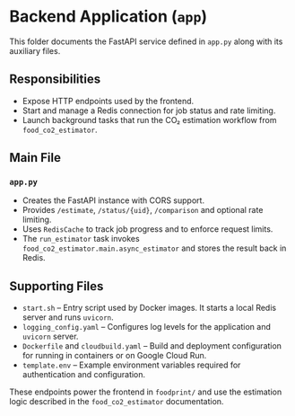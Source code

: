 # Backend Application (`app`)

This folder documents the FastAPI service defined in `app.py` along with its auxiliary files.

## Responsibilities
- Expose HTTP endpoints used by the frontend.
- Start and manage a Redis connection for job status and rate limiting.
- Launch background tasks that run the CO₂ estimation workflow from `food_co2_estimator`.

## Main File
### `app.py`
- Creates the FastAPI instance with CORS support.
- Provides `/estimate`, `/status/{uid}`, `/comparison` and optional rate limiting.
- Uses `RedisCache` to track job progress and to enforce request limits.
- The `run_estimator` task invokes `food_co2_estimator.main.async_estimator` and stores the result back in Redis.

## Supporting Files
- `start.sh` – Entry script used by Docker images.  It starts a local Redis server and runs `uvicorn`.
- `logging_config.yaml` – Configures log levels for the application and `uvicorn` server.
- `Dockerfile` and `cloudbuild.yaml` – Build and deployment configuration for running in containers or on Google Cloud Run.
- `template.env` – Example environment variables required for authentication and configuration.

These endpoints power the frontend in `foodprint/` and use the estimation logic described in the `food_co2_estimator` documentation.
